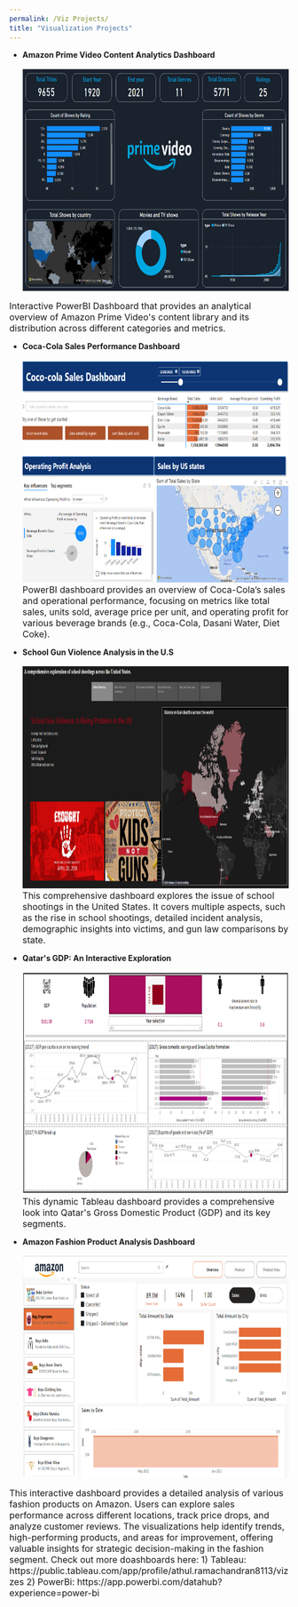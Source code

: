 ```yaml
---
permalink: /Viz Projects/
title: "Visualization Projects"
---
```


- **Amazon Prime Video Content Analytics Dashboard**<br><br>
 <img src="/assets/images/Amazon Prime.png" alt="UMD logo" width="700" height="400">  <br>
 <span style="font-size:16px">
  Interactive PowerBI Dashboard that provides an analytical overview of Amazon Prime Video's content library and its distribution across different categories and metrics.
</span>

- **Coca-Cola Sales Performance Dashboard**<br><br>
  <img src="/assets/images/Coco Cola Sales.png" alt="UMD logo" width="700" height="400">  <br>
   <span style="font-size:16px">
  PowerBI dashboard provides an overview of Coca-Cola’s sales and operational performance, focusing on metrics like total sales, units sold, average price per unit, and operating profit for various beverage brands (e.g., Coca-Cola, Dasani Water, Diet Coke).
</span>

- **School Gun Violence Analysis in the U.S**<br><br>
  <img src="/assets/images/School shootings.png" alt="UMD logo" width="700" height="400">  <br>
   <span style="font-size:16px">
  This comprehensive dashboard explores the issue of school shootings in the United States. It covers multiple aspects, such as the rise in school shootings, detailed incident analysis, demographic insights into victims, and gun law comparisons by state.
</span>

- **Qatar's GDP: An Interactive Exploration**<br><br>
  <img src="/assets/images/Qatar GDP.png" alt="UMD logo" width="700" height="400">  <br>
   <span style="font-size:16px">
  This dynamic Tableau dashboard provides a comprehensive look into Qatar's Gross Domestic Product (GDP) and its key segments.
</span>

- **Amazon Fashion Product Analysis Dashboard**<br><br>
  <img src="/assets/images/Amazon.png" alt="UMD logo" width="700" height="400">  <br>
<span style="font-size:16px">
  This interactive dashboard provides a detailed analysis of various fashion products on Amazon. Users can explore sales performance across different locations, track price drops, and analyze customer reviews. The visualizations help identify trends, high-performing products, and areas for improvement, offering valuable insights for strategic decision-making in the fashion segment.
</span>
 
<span style="font-size:16px">
Check out more doashboards here:  
1) Tableau: https://public.tableau.com/app/profile/athul.ramachandran8113/vizzes  
2) PowerBi: https://app.powerbi.com/datahub?experience=power-bi  
</span>

